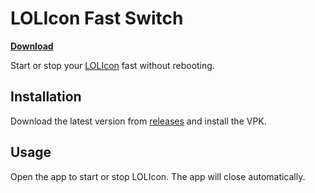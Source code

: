 # LOLIcon Fast Switch

[**Download**](https://github.com/cuevavirus/LOLIconFastSwitch/releases)

Start or stop your [LOLIcon](https://github.com/dots-tb/LOLIcon) fast without rebooting.

## Installation

Download the latest version from [releases](https://github.com/cuevavirus/LOLIconFastSwitch/releases) and install the VPK.

## Usage

Open the app to start or stop LOLIcon. The app will close automatically.
